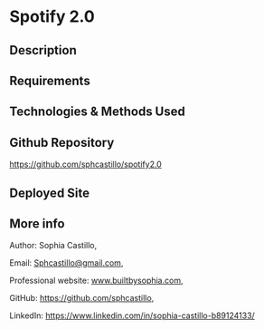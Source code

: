 # Spotify 2.0

## Description

## Requirements

## Technologies & Methods Used

## Github Repository

https://github.com/sphcastillo/spotify2.0

## Deployed Site

## More info

Author: Sophia Castillo,

Email: Sphcastillo@gmail.com,

Professional website: www.builtbysophia.com,

GitHub: https://github.com/sphcastillo,

LinkedIn: https://www.linkedin.com/in/sophia-castillo-b89124133/
